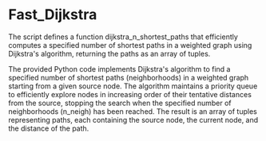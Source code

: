 # Fast_Dijkstra
The script defines a function dijkstra_n_shortest_paths that efficiently computes a specified number of shortest paths in a weighted graph using Dijkstra's algorithm, returning the paths as an array of tuples.

The provided Python code implements Dijkstra's algorithm to find a specified number of shortest paths (neighborhoods) in a weighted graph starting from a given source node. The algorithm maintains a priority queue to efficiently explore nodes in increasing order of their tentative distances from the source, stopping the search when the specified number of neighborhoods (n_neigh) has been reached. The result is an array of tuples representing paths, each containing the source node, the current node, and the distance of the path.
